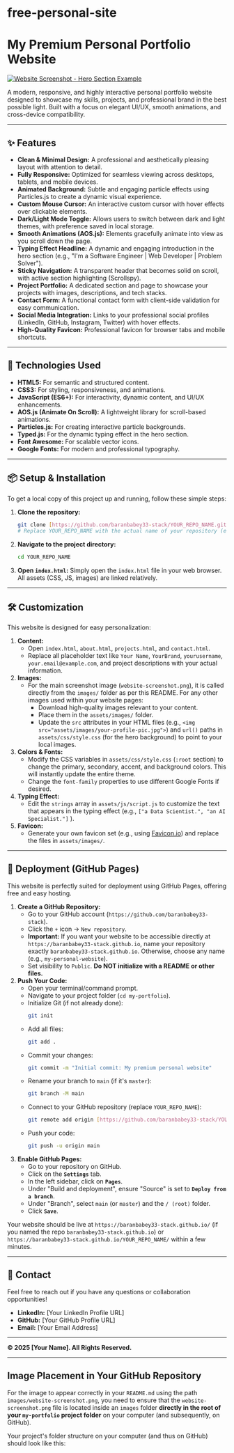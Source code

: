 # free-personal-site

# My Premium Personal Portfolio Website

[![Website Screenshot - Hero Section Example](images/website-screenshot.png)](images/website-screenshot.png)

A modern, responsive, and highly interactive personal portfolio website designed to showcase my skills, projects, and professional brand in the best possible light. Built with a focus on elegant UI/UX, smooth animations, and cross-device compatibility.

---

## ✨ Features

* **Clean & Minimal Design:** A professional and aesthetically pleasing layout with attention to detail.
* **Fully Responsive:** Optimized for seamless viewing across desktops, tablets, and mobile devices.
* **Animated Background:** Subtle and engaging particle effects using Particles.js to create a dynamic visual experience.
* **Custom Mouse Cursor:** An interactive custom cursor with hover effects over clickable elements.
* **Dark/Light Mode Toggle:** Allows users to switch between dark and light themes, with preference saved in local storage.
* **Smooth Animations (AOS.js):** Elements gracefully animate into view as you scroll down the page.
* **Typing Effect Headline:** A dynamic and engaging introduction in the hero section (e.g., "I'm a Software Engineer | Web Developer | Problem Solver").
* **Sticky Navigation:** A transparent header that becomes solid on scroll, with active section highlighting (Scrollspy).
* **Project Portfolio:** A dedicated section and page to showcase your projects with images, descriptions, and tech stacks.
* **Contact Form:** A functional contact form with client-side validation for easy communication.
* **Social Media Integration:** Links to your professional social profiles (LinkedIn, GitHub, Instagram, Twitter) with hover effects.
* **High-Quality Favicon:** Professional favicon for browser tabs and mobile shortcuts.

---

## 🚀 Technologies Used

* **HTML5:** For semantic and structured content.
* **CSS3:** For styling, responsiveness, and animations.
* **JavaScript (ES6+):** For interactivity, dynamic content, and UI/UX enhancements.
* **AOS.js (Animate On Scroll):** A lightweight library for scroll-based animations.
* **Particles.js:** For creating interactive particle backgrounds.
* **Typed.js:** For the dynamic typing effect in the hero section.
* **Font Awesome:** For scalable vector icons.
* **Google Fonts:** For modern and professional typography.

---

## 📦 Setup & Installation

To get a local copy of this project up and running, follow these simple steps:

1.  **Clone the repository:**
    ```bash
    git clone [https://github.com/baranbabey33-stack/YOUR_REPO_NAME.git](https://github.com/baranbabey33-stack/YOUR_REPO_NAME.git)
    # Replace YOUR_REPO_NAME with the actual name of your repository (e.g., my-premium-portfolio)
    ```
2.  **Navigate to the project directory:**
    ```bash
    cd YOUR_REPO_NAME
    ```
3.  **Open `index.html`:** Simply open the `index.html` file in your web browser. All assets (CSS, JS, images) are linked relatively.

---

## 🛠️ Customization

This website is designed for easy personalization:

1.  **Content:**
    * Open `index.html`, `about.html`, `projects.html`, and `contact.html`.
    * Replace all placeholder text like `Your Name`, `YourBrand`, `yourusername`, `your.email@example.com`, and project descriptions with your actual information.
2.  **Images:**
    * For the main screenshot image (`website-screenshot.png`), it is called directly from the `images/` folder as per this README. For any other images used within your website pages:
        * Download high-quality images relevant to your content.
        * Place them in the `assets/images/` folder.
        * Update the `src` attributes in your HTML files (e.g., `<img src="assets/images/your-profile-pic.jpg">`) and `url()` paths in `assets/css/style.css` (for the hero background) to point to your local images.
3.  **Colors & Fonts:**
    * Modify the CSS variables in `assets/css/style.css` (`:root` section) to change the primary, secondary, accent, and background colors. This will instantly update the entire theme.
    * Change the `font-family` properties to use different Google Fonts if desired.
4.  **Typing Effect:**
    * Edit the `strings` array in `assets/js/script.js` to customize the text that appears in the typing effect (e.g., `["a Data Scientist.", "an AI Specialist."]` ).
5.  **Favicon:**
    * Generate your own favicon set (e.g., using [Favicon.io](https://favicon.io/)) and replace the files in `assets/images/`.

---

## 🚀 Deployment (GitHub Pages)

This website is perfectly suited for deployment using GitHub Pages, offering free and easy hosting.

1.  **Create a GitHub Repository:**
    * Go to your GitHub account (`https://github.com/baranbabey33-stack`).
    * Click the `+` icon -> `New repository`.
    * **Important:** If you want your website to be accessible directly at `https://baranbabey33-stack.github.io`, name your repository exactly `baranbabey33-stack.github.io`. Otherwise, choose any name (e.g., `my-personal-website`).
    * Set visibility to `Public`. **Do NOT initialize with a README or other files.**
2.  **Push Your Code:**
    * Open your terminal/command prompt.
    * Navigate to your project folder (`cd my-portfolio`).
    * Initialize Git (if not already done):
        ```bash
        git init
        ```
    * Add all files:
        ```bash
        git add .
        ```
    * Commit your changes:
        ```bash
        git commit -m "Initial commit: My premium personal website"
        ```
    * Rename your branch to `main` (if it's `master`):
        ```bash
        git branch -M main
        ```
    * Connect to your GitHub repository (replace `YOUR_REPO_NAME`):
        ```bash
        git remote add origin [https://github.com/baranbabey33-stack/YOUR_REPO_NAME.git](https://github.com/baranbabey33-stack/YOUR_REPO_NAME.git)
        ```
    * Push your code:
        ```bash
        git push -u origin main
        ```
3.  **Enable GitHub Pages:**
    * Go to your repository on GitHub.
    * Click on the **`Settings`** tab.
    * In the left sidebar, click on **`Pages`**.
    * Under "Build and deployment", ensure "Source" is set to **`Deploy from a branch`**.
    * Under "Branch", select `main` (or `master`) and the `/ (root)` folder.
    * Click **`Save`**.

Your website should be live at `https://baranbabey33-stack.github.io/` (if you named the repo `baranbabey33-stack.github.io`) or `https://baranbabey33-stack.github.io/YOUR_REPO_NAME/` within a few minutes.

---

## 📧 Contact

Feel free to reach out if you have any questions or collaboration opportunities!

* **LinkedIn:** [Your LinkedIn Profile URL]
* **GitHub:** [Your GitHub Profile URL]
* **Email:** [Your Email Address]

---

**© 2025 [Your Name]. All Rights Reserved.**

---

## Image Placement in Your GitHub Repository

For the image to appear correctly in your `README.md` using the path `images/website-screenshot.png`, you need to ensure that the `website-screenshot.png` file is located inside an `images` folder **directly in the root of your `my-portfolio` project folder** on your computer (and subsequently, on GitHub).

Your project's folder structure on your computer (and thus on GitHub) should look like this:
